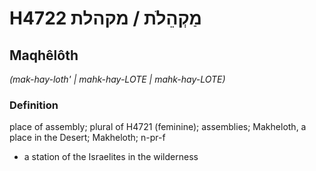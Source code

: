 # H4722 מַקְהֵלֹת / מקהלת

## Maqhêlôth

_(mak-hay-loth' | mahk-hay-LOTE | mahk-hay-LOTE)_

### Definition

place of assembly; plural of H4721 (feminine); assemblies; Makheloth, a place in the Desert; Makheloth; n-pr-f

- a station of the Israelites in the wilderness
